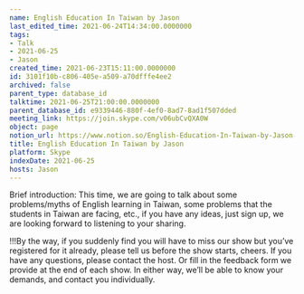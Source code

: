 ```yaml
---
name: English Education In Taiwan by Jason
last_edited_time: 2021-06-24T14:34:00.0000000
tags:
- Talk
- 2021-06-25
- Jason
created_time: 2021-06-23T15:11:00.0000000
id: 3101f10b-c806-405e-a509-a70dfffe4ee2
archived: false
parent_type: database_id
talktime: 2021-06-25T21:00:00.0000000
parent_database_id: e9339446-880f-4ef0-8ad7-8ad1f507dded
meeting_link: https://join.skype.com/v06ubCvQXA0W
object: page
notion_url: https://www.notion.so/English-Education-In-Taiwan-by-Jason-3101f10bc806405ea509a70dfffe4ee2
title: English Education In Taiwan by Jason
platform: Skype
indexDate: 2021-06-25
hosts: Jason
---
```




Brief introduction: This time, we are going to talk about some problems/myths of English learning in Taiwan, some problems that the students in Taiwan are facing, etc., if you have any ideas, just sign up, we are looking forward to listening to your sharing.

!!!By the way, if you suddenly find you will have to miss our show but you’ve registered for it already, please tell us before the show starts, cheers.
If you have any questions, please contact the host. Or fill in the feedback form we provide at the end of each show. In either way, we’ll be able to know your demands, and contact you individually.

